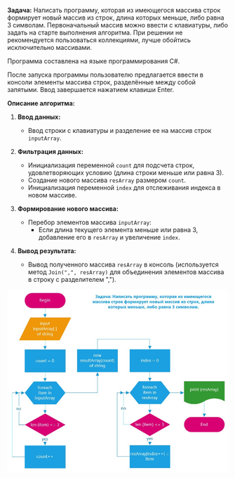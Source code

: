 **Задача:** Написать программу, которая из имеющегося массива строк формирует новый массив из строк, длина которых меньше, либо равна 3 символам. Первоначальный массив можно ввести с клавиатуры, либо задать на старте выполнения алгоритма. При решении не рекомендуется пользоваться коллекциями, лучше обойтись исключительно массивами.

Программа составлена на языке программирования C#.

После запуска программы пользователю предлагается ввести в консоли элементы массива строк, разделённые между собой запятыми. Ввод завершается нажатием клавиши Enter.

**Описание алгоритма:**

1. **Ввод данных:**
   - Ввод строки с клавиатуры и разделение ее на массив строк `inputArray`.

2. **Фильтрация данных:**
   - Инициализация переменной `count` для подсчета строк, удовлетворяющих условию (длина строки меньше или равна 3).
   - Создание нового массива `resArray` размером `count`.
   - Инициализация переменной `index` для отслеживания индекса в новом массиве.

3. **Формирование нового массива:**
   - Перебор элементов массива `inputArray`:
      - Если длина текущего элемента меньше или равна 3, добавление его в `resArray` и увеличение `index`.

4. **Вывод результата:**
   - Вывод полученного массива `resArray` в консоль (используется метод `Join(",", resArray)` для объединения элементов массива в строку с разделителем ",").

<p align="center">
  <img src="Algorythm.jpg" alt="Алгоритм">
</p>
